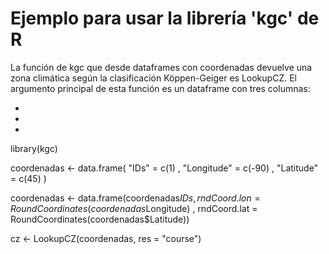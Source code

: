 # Ejemplo para usar la librería 'kgc' de R   

La función de kgc que desde dataframes con coordenadas devuelve una zona climática según la clasificación Köppen-Geiger es LookupCZ. El argumento principal de esta función es un dataframe con tres columnas: 

  *
  *
  *

library(kgc)

coordenadas <- data.frame( "IDs" = c(1) , "Longitude" = c(-90) , "Latitude" = c(45) )

coordenadas <- data.frame(coordenadas$IDs , rndCoord.lon = RoundCoordinates(coordenadas$Longitude) , rndCoord.lat = RoundCoordinates(coordenadas$Latitude))

cz <- LookupCZ(coordenadas, res = "course")
